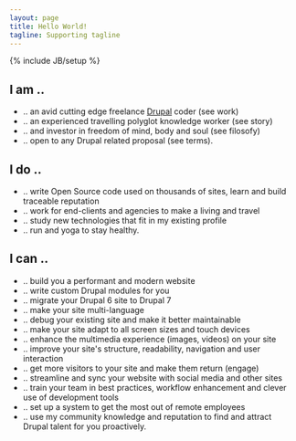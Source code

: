 ```yaml
---
layout: page
title: Hello World!
tagline: Supporting tagline
---
```

{% include JB/setup %}

## I am ..
- .. an avid cutting edge freelance [Drupal](https://www.drupal.org "Drupal - Open Source CMS | Drupal.org") coder (see work)
- .. an experienced travelling polyglot knowledge worker (see story)
- .. and investor in freedom of mind, body and soul (see filosofy)
- .. open to any Drupal related proposal (see terms).

## I do ..
- .. write Open Source code used on thousands of sites, learn and build traceable reputation
- .. work for end-clients and agencies to make a living and travel
- .. study new technologies that fit in my existing profile
- .. run and yoga to stay healthy.

## I can ..
- .. build you a performant and modern website
- .. write custom Drupal modules for you
- .. migrate your Drupal 6 site to Drupal 7
- .. make your site multi-language
- .. debug your existing site and make it better maintainable
- .. make your site adapt to all screen sizes and touch devices
- .. enhance the multimedia experience (images, videos) on your site
- .. improve your site's structure, readability, navigation and user interaction
- .. get more visitors to your site and make them return (engage)
- .. streamline and sync your website with social media and other sites
- .. train your team in best practices, workflow enhancement and clever use of development tools
- .. set up a system to get the most out of remote employees
- .. use my community knowledge and reputation to find and attract Drupal talent for you proactively.
